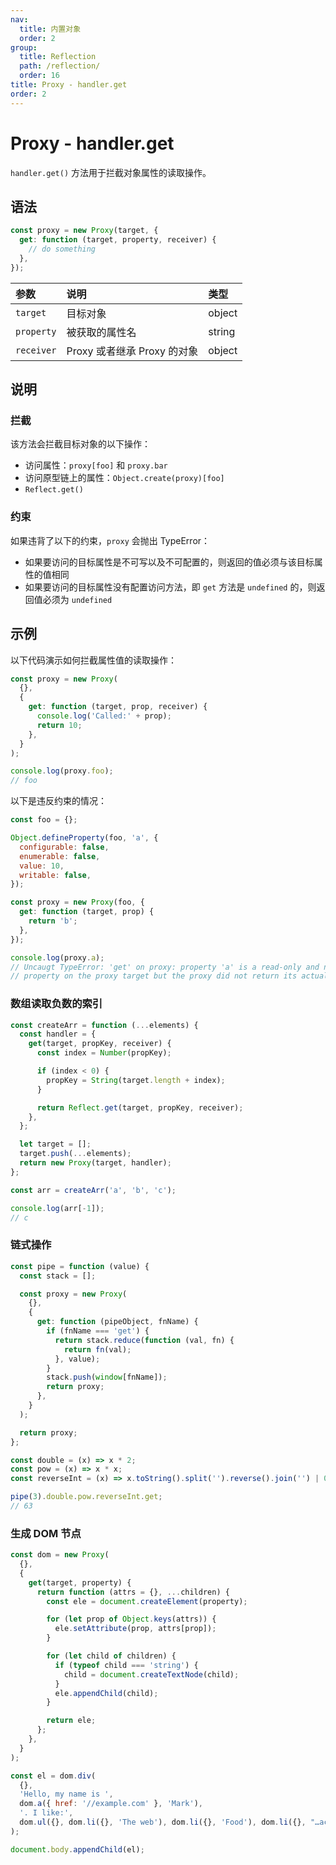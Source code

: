 ```yaml
---
nav:
  title: 内置对象
  order: 2
group:
  title: Reflection
  path: /reflection/
  order: 16
title: Proxy - handler.get
order: 2
---
```


# Proxy - handler.get

`handler.get()` 方法用于拦截对象属性的读取操作。

## 语法

```js
const proxy = new Proxy(target, {
  get: function (target, property, receiver) {
    // do something
  },
});
```

| 参数       | 说明                        | 类型   |
| :--------- | :-------------------------- | :----- |
| `target`   | 目标对象                    | object |
| `property` | 被获取的属性名              | string |
| `receiver` | Proxy 或者继承 Proxy 的对象 | object |

## 说明

### 拦截

该方法会拦截目标对象的以下操作：

- 访问属性：`proxy[foo]` 和 `proxy.bar`
- 访问原型链上的属性：`Object.create(proxy)[foo]`
- `Reflect.get()`

### 约束

如果违背了以下的约束，`proxy` 会抛出 TypeError：

- 如果要访问的目标属性是不可写以及不可配置的，则返回的值必须与该目标属性的值相同
- 如果要访问的目标属性没有配置访问方法，即 `get` 方法是 `undefined` 的，则返回值必须为 `undefined`

## 示例

以下代码演示如何拦截属性值的读取操作：

```js
const proxy = new Proxy(
  {},
  {
    get: function (target, prop, receiver) {
      console.log('Called:' + prop);
      return 10;
    },
  }
);

console.log(proxy.foo);
// foo
```

以下是违反约束的情况：

```js
const foo = {};

Object.defineProperty(foo, 'a', {
  configurable: false,
  enumerable: false,
  value: 10,
  writable: false,
});

const proxy = new Proxy(foo, {
  get: function (target, prop) {
    return 'b';
  },
});

console.log(proxy.a);
// Uncaugt TypeError: 'get' on proxy: property 'a' is a read-only and non-configurable data
// property on the proxy target but the proxy did not return its actual value
```

### 数组读取负数的索引

```js
const createArr = function (...elements) {
  const handler = {
    get(target, propKey, receiver) {
      const index = Number(propKey);

      if (index < 0) {
        propKey = String(target.length + index);
      }

      return Reflect.get(target, propKey, receiver);
    },
  };

  let target = [];
  target.push(...elements);
  return new Proxy(target, handler);
};

const arr = createArr('a', 'b', 'c');

console.log(arr[-1]);
// c
```

### 链式操作

```js
const pipe = function (value) {
  const stack = [];

  const proxy = new Proxy(
    {},
    {
      get: function (pipeObject, fnName) {
        if (fnName === 'get') {
          return stack.reduce(function (val, fn) {
            return fn(val);
          }, value);
        }
        stack.push(window[fnName]);
        return proxy;
      },
    }
  );

  return proxy;
};

const double = (x) => x * 2;
const pow = (x) => x * x;
const reverseInt = (x) => x.toString().split('').reverse().join('') | 0;

pipe(3).double.pow.reverseInt.get;
// 63
```

### 生成 DOM 节点

```js
const dom = new Proxy(
  {},
  {
    get(target, property) {
      return function (attrs = {}, ...children) {
        const ele = document.createElement(property);

        for (let prop of Object.keys(attrs)) {
          ele.setAttribute(prop, attrs[prop]);
        }

        for (let child of children) {
          if (typeof child === 'string') {
            child = document.createTextNode(child);
          }
          ele.appendChild(child);
        }

        return ele;
      };
    },
  }
);

const el = dom.div(
  {},
  'Hello, my name is ',
  dom.a({ href: '//example.com' }, 'Mark'),
  '. I like:',
  dom.ul({}, dom.li({}, 'The web'), dom.li({}, 'Food'), dom.li({}, "…actually that's it"))
);

document.body.appendChild(el);
```

